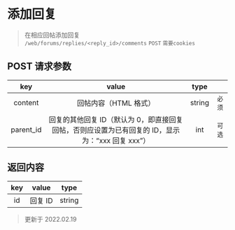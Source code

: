# 添加回复

> 在相应回帖添加回复  
> `/web/forums/replies/<reply_id>/comments` `POST` `需要cookies`

## POST 请求参数

|    key    |                                              value                                               |  type  |        |
| :-------: | :----------------------------------------------------------------------------------------------: | :----: | :----: |
|  content  |                                      回帖内容（HTML 格式）                                       | string | `必须` |
| parent_id | 回复的其他回复 ID（默认为 0，即直接回复回帖，否则应设置为已有回复的 ID，显示为：“xxx 回复 xxx”） |  int   | `可选` |

## 返回内容

| key |  value  |  type  |
| :-: | :-----: | :----: |
| id  | 回复 ID | string |

> 更新于 2022.02.19
